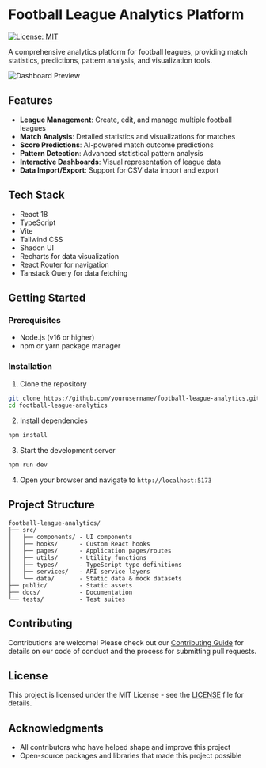 
# Football League Analytics Platform

[![License: MIT](https://img.shields.io/badge/License-MIT-blue.svg)](https://opensource.org/licenses/MIT)

A comprehensive analytics platform for football leagues, providing match statistics, predictions, pattern analysis, and visualization tools.

![Dashboard Preview](public/dashboard-preview.png)

## Features

- **League Management**: Create, edit, and manage multiple football leagues
- **Match Analysis**: Detailed statistics and visualizations for matches
- **Score Predictions**: AI-powered match outcome predictions
- **Pattern Detection**: Advanced statistical pattern analysis
- **Interactive Dashboards**: Visual representation of league data
- **Data Import/Export**: Support for CSV data import and export

## Tech Stack

- React 18
- TypeScript
- Vite
- Tailwind CSS
- Shadcn UI
- Recharts for data visualization
- React Router for navigation
- Tanstack Query for data fetching

## Getting Started

### Prerequisites

- Node.js (v16 or higher)
- npm or yarn package manager

### Installation

1. Clone the repository
```bash
git clone https://github.com/yourusername/football-league-analytics.git
cd football-league-analytics
```

2. Install dependencies
```bash
npm install
```

3. Start the development server
```bash
npm run dev
```

4. Open your browser and navigate to `http://localhost:5173`

## Project Structure

```
football-league-analytics/
├── src/
│   ├── components/ - UI components
│   ├── hooks/      - Custom React hooks
│   ├── pages/      - Application pages/routes
│   ├── utils/      - Utility functions
│   ├── types/      - TypeScript type definitions
│   ├── services/   - API service layers
│   └── data/       - Static data & mock datasets
├── public/         - Static assets
├── docs/           - Documentation
└── tests/          - Test suites
```

## Contributing

Contributions are welcome! Please check out our [Contributing Guide](CONTRIBUTING.md) for details on our code of conduct and the process for submitting pull requests.

## License

This project is licensed under the MIT License - see the [LICENSE](LICENSE) file for details.

## Acknowledgments

- All contributors who have helped shape and improve this project
- Open-source packages and libraries that made this project possible

